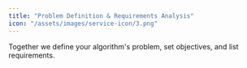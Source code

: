 ```yaml
---
title: "Problem Definition & Requirements Analysis"
icon: "/assets/images/service-icon/3.png"
---
```


Together we define your algorithm's problem, set objectives, and list requirements.

